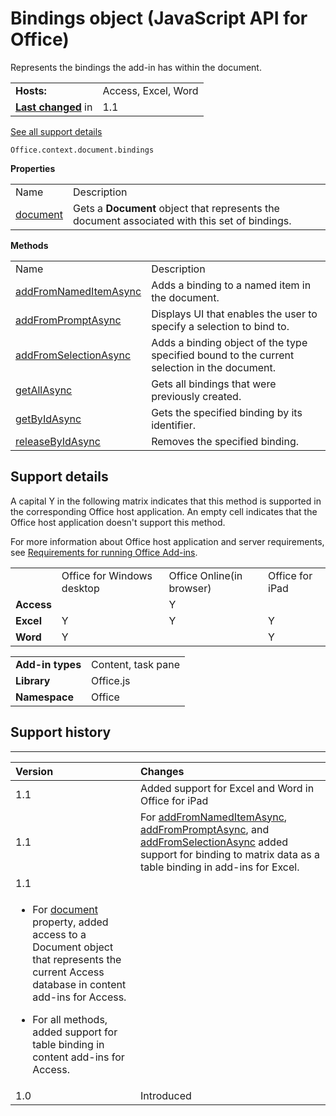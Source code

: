 
# Bindings object (JavaScript API for Office)
Represents the bindings the add-in has within the document.

|||
|:-----|:-----|
|**Hosts:**|Access, Excel, Word|
|**[Last changed](#bk_history)** in|1.1|
[See all support details](#bk_support)

```
Office.context.document.bindings
```


**Properties**

|||
|:-----|:-----|
|Name|Description|
|[document](../reference/shared/bindings-object/document-property.md)|Gets a  **Document** object that represents the document associated with this set of bindings.|

**Methods**

|||
|:-----|:-----|
|Name|Description|
|[addFromNamedItemAsync](../reference/shared/bindings-object/addfromnameditemasync-method.md)|Adds a binding to a named item in the document.|
|[addFromPromptAsync](../reference/shared/bindings-object/addfrompromptasync-method.md)|Displays UI that enables the user to specify a selection to bind to.|
|[addFromSelectionAsync](../reference/shared/bindings-object/addfromselectionasync-method.md)|Adds a binding object of the type specified bound to the current selection in the document.|
|[getAllAsync](../reference/shared/bindings-object/getallasync-method.md)|Gets all bindings that were previously created.|
|[getByIdAsync](../reference/shared/bindings-object/getbyidasync-method.md)|Gets the specified binding by its identifier.|
|[releaseByIdAsync](../reference/shared/bindings-object/releasebyidasync-method.md)|Removes the specified binding.|

## Support details
<a name="bk_support"> </a>

A capital Y in the following matrix indicates that this method is supported in the corresponding Office host application. An empty cell indicates that the Office host application doesn't support this method.

For more information about Office host application and server requirements, see [Requirements for running Office Add-ins](http://msdn.microsoft.com/library/67340567-bb9a-498c-96d3-3f52f28c16bc%28Office.15%29.aspx).


|||||
|:-----|:-----|:-----|:-----|
||Office for Windows desktop|Office Online(in browser)|Office for iPad|
|**Access**||Y||
|**Excel**|Y|Y|Y|
|**Word**|Y||Y|

|||
|:-----|:-----|
|**Add-in types**|Content, task pane|
|**Library**|Office.js|
|**Namespace**|Office|

## Support history
<a name="bk_history"> </a>


****


|**Version**|**Changes**|
|:-----|:-----|
|1.1|Added support for Excel and Word in Office for iPad|
|1.1|For [addFromNamedItemAsync](../reference/shared/bindings-object/addfromnameditemasync-method.md), [addFromPromptAsync](../reference/shared/bindings-object/addfrompromptasync-method.md), and [addFromSelectionAsync](../reference/shared/bindings-object/addfromselectionasync-method.md) added support for binding to matrix data as a table binding in add-ins for Excel.|
|1.1|
<ul xmlns:xlink="http://www.w3.org/1999/xlink" xmlns:mtps="http://msdn2.microsoft.com/mtps" xmlns:MSHelp="http://msdn.microsoft.com/mshelp" xmlns:mshelp="http://msdn.microsoft.com/mshelp" xmlns:ddue="http://ddue.schemas.microsoft.com/authoring/2003/5" xmlns:msxsl="urn:schemas-microsoft-com:xslt"><li><p>For <a href="8fa0cb4a-fad1-4f2e-9a7e-5f7aa7789eca.htm">document</a> property, added access to a <span class="keyword">Document</span> object that represents the current Access database in content add-ins for Access. </p></li><li><p>For all methods, added support for table binding in content add-ins for Access. </p></li></ul>|
|1.0|Introduced|
